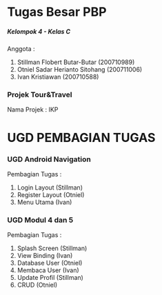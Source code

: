 # Tugas Besar PBP
##### Kelompok 4 - Kelas C
Anggota :
1. Stillman Flobert Butar-Butar (200710989)
2. Otniel Sadar Herianto Sitohang (200711006)
3. Ivan Kristiawan (200710588)

### Projek Tour&Travel
Nama Projek : IKP

# UGD PEMBAGIAN TUGAS

### UGD Android Navigation
Pembagian Tugas :
1. Login Layout (Stillman)
2. Register Layout (Otniel)
3. Menu Utama (Ivan)

### UGD Modul 4 dan 5
Pembagian Tugas :
1. Splash Screen (Stillman)
2. View Binding (Ivan)
3. Database User (Otniel)
4. Membaca User (Ivan)
5. Update Profil (Stillman)
6. CRUD (Otniel)